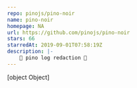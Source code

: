 ```yaml
---
repo: pinojs/pino-noir
name: pino-noir
homepage: NA
url: https://github.com/pinojs/pino-noir
stars: 66
starredAt: 2019-09-01T07:58:19Z
description: |-
    🌲 pino log redaction 🍷
---
```


[object Object]

